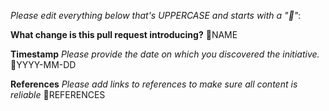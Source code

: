 *Please edit everything below that's UPPERCASE and starts with a "📝"*:

**What change is this pull request introducing?**
📝NAME

**Timestamp**
*Please provide the date on which you discovered the initiative.*
📝YYYY-MM-DD

**References**
*Please add links to references to make sure all content is reliable*
📝REFERENCES
